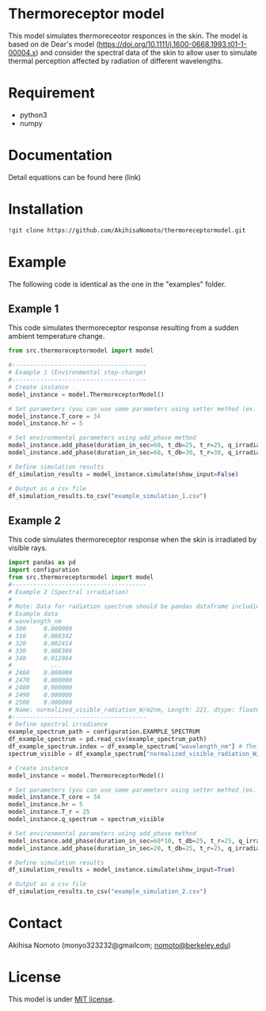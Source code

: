 # Thermoreceptor model

This model simulates thermoreceotor responces in the skin.
The model is based on de Dear's model (https://doi.org/10.1111/j.1600-0668.1993.t01-1-00004.x) 
and consider the spectral data of the skin to allow user to simulate thermal perception affected by radiation of
different wavelengths.

# Requirement
* python3
* numpy

# Documentation
Detail equations can be found here (link)

# Installation

```bash
!git clone https://github.com/AkihisaNomoto/thermoreceptormodel.git
```

# Example
The following code is identical as the one in the "examples" folder.

## Example 1
This code simulates thermoreceptor response resulting from a sudden ambient temperature change.

```python
from src.thermoreceptormodel import model

#--------------------------------------
# Example 1 (Environmental step-change)
#--------------------------------------
# Create instance
model_instance = model.ThermoreceptorModel()

# Set parameters (you can use some parameters using setter method (ex. XXX.Y))
model_instance.T_core = 34
model_instance.hr = 5

# Set environmental parameters using add_phase method
model_instance.add_phase(duration_in_sec=60, t_db=25, t_r=25, q_irradiance=0)
model_instance.add_phase(duration_in_sec=60, t_db=30, t_r=30, q_irradiance=0)

# Define simulation results
df_simulation_results = model_instance.simulate(show_input=False)

# Output as a csv file
df_simulation_results.to_csv("example_simulation_1.csv")
```

## Example 2
This code simulates thermoreceptor response when the skin is irradiated by visible rays.

```python
import pandas as pd
import configuration
from src.thermoreceptormodel import model
#--------------------------------------
# Example 2 (Spectral irradiation)
#
# Note: Data for radiation spectrum should be pandas dataframe including wavelength as columns
# Example data
# wavelength_nm
# 300     0.000000
# 310     0.000342
# 320     0.002414
# 330     0.008306
# 340     0.012904
#           ...
# 2460    0.000000
# 2470    0.000000
# 2480    0.000000
# 2490    0.000000
# 2500    0.000000
# Name: normalized_visible_radiation_W/m2nm, Length: 221, dtype: float64
#--------------------------------------
# Define spectral irradiance
example_spectrum_path = configuration.EXAMPLE_SPECTRUM
df_example_spectrum = pd.read_csv(example_spectrum_path)
df_example_spectrum.index = df_example_spectrum["wavelength_nm"] # The index should be wavelength
spectrum_visible = df_example_spectrum["normalized_visible_radiation_W/m2nm"]

# Create instance
model_instance = model.ThermoreceptorModel()

# Set parameters (you can use some parameters using setter method (ex. XXX.Y))
model_instance.T_core = 34
model_instance.hr = 5
model_instance.T_r = 25
model_instance.q_spectrum = spectrum_visible

# Set environmental parameters using add_phase method
model_instance.add_phase(duration_in_sec=60*10, t_db=25, t_r=25, q_irradiance=0)
model_instance.add_phase(duration_in_sec=20, t_db=25, t_r=25, q_irradiance=800) # 20 sec irradiation

# Define simulation results
df_simulation_results = model_instance.simulate(show_input=True)

# Output as a csv file
df_simulation_results.to_csv("example_simulation_2.csv")
```

# Contact
Akihisa Nomoto (monyo323232@gmailcom; nomoto@berkeley.edu)

# License
This model is under [MIT license](https://en.wikipedia.org/wiki/MIT_License).
